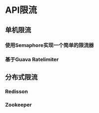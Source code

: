 # API限流


## 单机限流

### 使用Semaphore实现一个简单的限流器


### 基于Guava Ratelimiter


## 分布式限流

### Redisson


### Zookeeper
